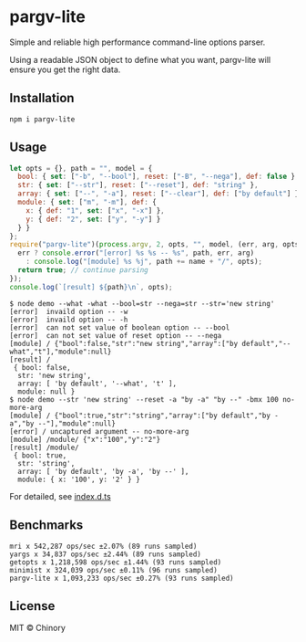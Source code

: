 # pargv-lite

Simple and reliable high performance command-line options parser.

Using a readable JSON object to define what you want, pargv-lite will ensure you get the right data.

## Installation

```shell
npm i pargv-lite
```

## Usage

```javascript
let opts = {}, path = "", model = {
  bool: { set: ["-b", "--bool"], reset: ["-B", "--nega"], def: false },
  str: { set: ["--str"], reset: ["--reset"], def: "string" },
  array: { set: ["--", "-a"], reset: ["--clear"], def: ["by default"] },
  module: { set: ["m", "-m"], def: {
    x: { def: "1", set: ["x", "-x"] },
    y: { def: "2", set: ["y", "-y"] }
  } }
};
require("pargv-lite")(process.argv, 2, opts, "", model, (err, arg, opts, name) => {
  err ? console.error("[error] %s %s -- %s", path, err, arg) 
    : console.log("[module] %s %j", path += name + "/", opts);
  return true; // continue parsing
});
console.log(`[result] ${path}\n`, opts);
```
```shell
$ node demo --what -what --bool=str --nega=str --str='new string'
[error]  invaild option -- -w
[error]  invaild option -- -h
[error]  can not set value of boolean option -- --bool
[error]  can not set value of reset option -- --nega
[module] / {"bool":false,"str":"new string","array":["by default","--what","t"],"module":null}
[result] /
 { bool: false,
  str: 'new string',
  array: [ 'by default', '--what', 't' ],
  module: null }
$ node demo --str 'new string' --reset -a "by -a" "by --" -bmx 100 no-more-arg
[module] / {"bool":true,"str":"string","array":["by default","by -a","by --"],"module":null}
[error] / uncaptured argument -- no-more-arg
[module] /module/ {"x":"100","y":"2"}
[result] /module/
 { bool: true,
  str: 'string',
  array: [ 'by default', 'by -a', 'by --' ],
  module: { x: '100', y: '2' } }
```

For detailed, see [index.d.ts](index.d.ts)

## Benchmarks

```
mri x 542,287 ops/sec ±2.07% (89 runs sampled)
yargs x 34,837 ops/sec ±2.44% (89 runs sampled)
getopts x 1,218,598 ops/sec ±1.44% (93 runs sampled)
minimist x 324,039 ops/sec ±0.11% (96 runs sampled)
pargv-lite x 1,093,233 ops/sec ±0.27% (93 runs sampled)
```

## License

MIT © Chinory

